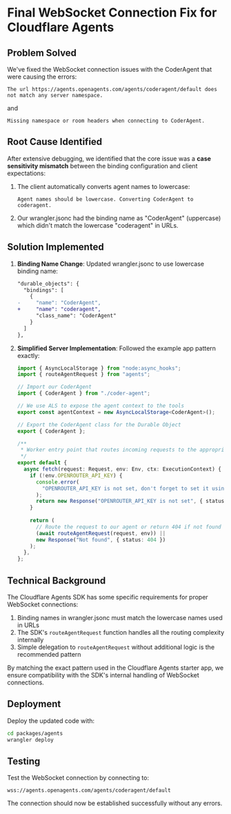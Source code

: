 # Final WebSocket Connection Fix for Cloudflare Agents

## Problem Solved

We've fixed the WebSocket connection issues with the CoderAgent that were causing the errors:

```
The url https://agents.openagents.com/agents/coderagent/default does not match any server namespace.
```

and 

```
Missing namespace or room headers when connecting to CoderAgent.
```

## Root Cause Identified

After extensive debugging, we identified that the core issue was a **case sensitivity mismatch** between the binding configuration and client expectations:

1. The client automatically converts agent names to lowercase:
   ```
   Agent names should be lowercase. Converting CoderAgent to coderagent.
   ```

2. Our wrangler.jsonc had the binding name as "CoderAgent" (uppercase) which didn't match the lowercase "coderagent" in URLs.

## Solution Implemented

1. **Binding Name Change**: Updated wrangler.jsonc to use lowercase binding name:

   ```diff
   "durable_objects": {
     "bindings": [
       {
   -     "name": "CoderAgent",
   +     "name": "coderagent",
         "class_name": "CoderAgent"
       }
     ]
   },
   ```

2. **Simplified Server Implementation**: Followed the example app pattern exactly:

   ```typescript
   import { AsyncLocalStorage } from "node:async_hooks";
   import { routeAgentRequest } from "agents";
   
   // Import our CoderAgent
   import { CoderAgent } from "./coder-agent";
   
   // We use ALS to expose the agent context to the tools
   export const agentContext = new AsyncLocalStorage<CoderAgent>();
   
   // Export the CoderAgent class for the Durable Object
   export { CoderAgent };
   
   /**
    * Worker entry point that routes incoming requests to the appropriate handler
    */
   export default {
     async fetch(request: Request, env: Env, ctx: ExecutionContext) {
       if (!env.OPENROUTER_API_KEY) {
         console.error(
           "OPENROUTER_API_KEY is not set, don't forget to set it using 'wrangler secret put OPENROUTER_API_KEY'"
         );
         return new Response("OPENROUTER_API_KEY is not set", { status: 500 });
       }
       
       return (
         // Route the request to our agent or return 404 if not found
         (await routeAgentRequest(request, env)) ||
         new Response("Not found", { status: 404 })
       );
     },
   };
   ```

## Technical Background

The Cloudflare Agents SDK has some specific requirements for proper WebSocket connections:

1. Binding names in wrangler.jsonc must match the lowercase names used in URLs
2. The SDK's `routeAgentRequest` function handles all the routing complexity internally
3. Simple delegation to `routeAgentRequest` without additional logic is the recommended pattern

By matching the exact pattern used in the Cloudflare Agents starter app, we ensure compatibility with the SDK's internal handling of WebSocket connections.

## Deployment

Deploy the updated code with:

```bash
cd packages/agents
wrangler deploy
```

## Testing

Test the WebSocket connection by connecting to:
```
wss://agents.openagents.com/agents/coderagent/default
```

The connection should now be established successfully without any errors.